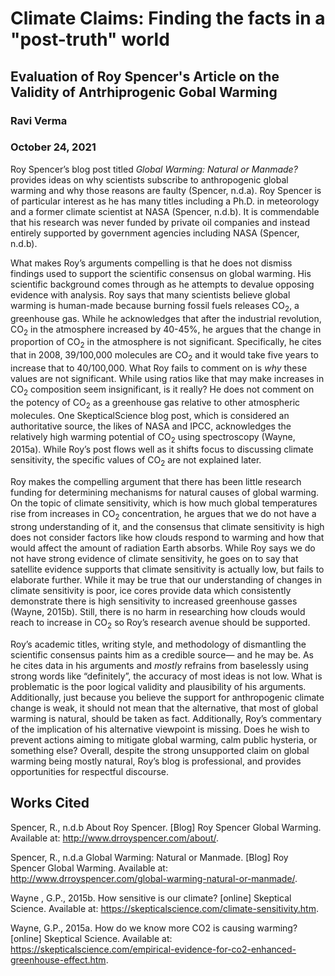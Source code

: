 # Climate Claims: Finding the facts in a "post-truth" world
## Evaluation of Roy Spencer's Article on the Validity of Antrhiprogenic Gobal Warming 
### Ravi Verma 
### October 24, 2021

Roy Spencer’s blog post titled *Global Warming: Natural or Manmade?* provides ideas on why scientists subscribe to anthropogenic global warming and why those reasons are faulty (Spencer, n.d.a). Roy Spencer is of particular interest as he has many titles including a Ph.D. in meteorology and a former climate scientist at NASA (Spencer, n.d.b). It is commendable that his research was never funded by private oil companies and instead entirely supported by government agencies including NASA  (Spencer, n.d.b).   

What makes Roy’s arguments compelling is that he does not dismiss findings used to support the scientific consensus on global warming. His scientific background comes through as he attempts to devalue opposing evidence with analysis. Roy says that many scientists believe global warming is human-made because burning fossil fuels releases CO<sub>2</sub>, a greenhouse gas. While he acknowledges that after the industrial revolution, CO<sub>2</sub> in the atmosphere increased by 40-45%, he argues that the change in proportion of CO<sub>2</sub> in the atmosphere is not significant. Specifically, he cites that in 2008, 39/100,000 molecules are CO<sub>2</sub> and it would take five years to increase that to 40/100,000. What Roy fails to comment on is *why* these values are not significant. While using ratios like that may make increases in CO<sub>2</sub> composition seem insignificant, is it really? He does not comment on the potency of CO<sub>2</sub> as a greenhouse gas relative to other atmospheric molecules. One SkepticalScience blog post, which is considered an authoritative source, the likes of NASA and IPCC, acknowledges the relatively high warming potential of CO<sub>2</sub> using spectroscopy (Wayne, 2015a). While Roy’s post flows well as it shifts focus to discussing climate sensitivity, the specific values of CO<sub>2</sub> are not explained later. 

Roy makes the compelling argument that there has been little research funding for determining mechanisms for natural causes of global warming. On the topic of climate sensitivity, which is how much global temperatures rise from increases in CO<sub>2</sub> concentration, he argues that we do not have a strong understanding of it, and the consensus that climate sensitivity is high does not consider factors like how clouds respond to warming and how that would affect the amount of radiation Earth absorbs. While Roy says we do not have strong evidence of climate sensitivity, he goes on to say that satellite evidence supports that climate sensitivity is actually low, but fails to elaborate further. While it may be true that our understanding of changes in climate sensitivity is poor, ice cores provide data which consistently demonstrate there is high sensitivity to increased greenhouse gasses (Wayne, 2015b). Still, there is no harm in researching how clouds would reach to increase in CO<sub>2</sub> so Roy’s research avenue should be supported. 

Roy’s academic titles, writing style, and methodology of dismantling the scientific consensus paints him as a credible source— and he may be. As he cites data in his arguments and *mostly* refrains from baselessly using strong words like “definitely”, the accuracy of most ideas is not low. What is problematic is the poor logical validity and plausibility of his arguments. Additionally, just because you believe the support for anthropogenic climate change is weak, it should not mean that the alternative, that most of global warming is natural, should be taken as fact. Additionally, Roy’s commentary of the implication of his alternative viewpoint is missing. Does he wish to prevent actions aiming to mitigate global warming, calm public hysteria, or something else? Overall, despite the strong unsupported claim on global warming being mostly natural, Roy’s blog is professional, and provides opportunities for respectful discourse.

## Works Cited


Spencer, R., n.d.b About Roy Spencer. [Blog] Roy Spencer Global Warming. Available at: <http://www.drroyspencer.com/about/>.

Spencer, R., n.d.a Global Warming: Natural or Manmade. [Blog] Roy Spencer Global Warming. Available at: <http://www.drroyspencer.com/global-warming-natural-or-manmade/>.

Wayne , G.P., 2015b. How sensitive is our climate? [online] Skeptical Science. Available at: <https://skepticalscience.com/climate-sensitivity.htm>.

Wayne, G.P., 2015a. How do we know more CO2 is causing warming? [online] Skeptical Science. Available at: <https://skepticalscience.com/empirical-evidence-for-co2-enhanced-greenhouse-effect.htm>.
